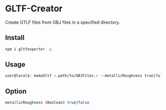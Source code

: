 # GLTF-Creator
Create GTLF files from OBJ files in a specified directory.
## Install
```bash
npm i gltfexporter -g
```

## Usage
```bash
user@local$: makeGltf <.path/to/OBJFiles.> --metallicRoughness true|false
```
## Option
```bash
metallicRoughness (Boolean) true|false
```
